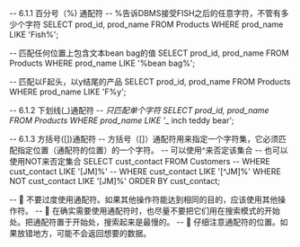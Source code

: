 -- 6.1.1 百分号（%) 通配符
-- %告诉DBMS接受FISH之后的任意字符，不管有多少个字符
SELECT prod_id, prod_name
FROM Products
WHERE prod_name LIKE 'Fish%';

-- 匹配任何位置上包含文本bean bag的值
SELECT prod_id, prod_name
FROM Products
WHERE prod_name LIKE '%bean bag%';

-- 匹配以F起头，以y结尾的产品
SELECT prod_id, prod_name
FROM Products
WHERE prod_name LIKE 'F%y';


-- 6.1.2 下划线(_)通配符
-- _只匹配单个字符
SELECT prod_id, prod_name
FROM Products
WHERE prod_name LIKE '__ inch teddy bear';

-- 6.1.3 方括号([])通配符
-- 方括号（[]）通配符用来指定一个字符集，它必须匹配指定位置（通配符的位置）的一个字符。 
-- 可以使用^来否定该集合 
-- 也可以使用NOT来否定集合
SELECT cust_contact
FROM Customers
-- WHERE cust_contact LIKE '[JM]%'
-- WHERE cust_contact LIKE '[^JM]%'
WHERE NOT cust_contact LIKE '[JM]%'
ORDER BY cust_contact;

--  不要过度使用通配符。如果其他操作符能达到相同的目的，应该使用其他操作符。 
--  在确实需要使用通配符时，也尽量不要把它们用在搜索模式的开始处。把通配符置于开始处，搜索起来是最慢的。 
--  仔细注意通配符的位置。如果放错地方，可能不会返回想要的数据。